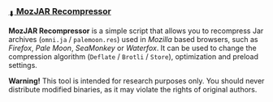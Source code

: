 ### [<sub>⬇</sub> MozJAR Recompressor](https://github.com/JustOff/mozjarr/releases)

**MozJAR Recompressor** is a simple script that allows you to recompress Jar archives (`omni.ja` / `palemoon.res`) used in _Mozilla_ based browsers, such as _Firefox_, _Pale Moon_, _SeaMonkey_ or _Waterfox_. It can be used to change the compression algorithm (`Deflate` / `Brotli` / `Store`), optimization and preload settings.

**Warning!** This tool is intended for research purposes only. You should never distribute modified binaries, as it may violate the rights of original authors.
